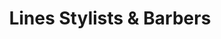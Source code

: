 ---
title: "Lines Stylists & Barbers"
url: /stony-plain/lines-stylists-and-barbers/
shop: hairdresser
---